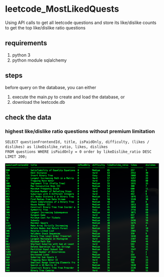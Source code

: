 # leetcode_MostLikedQuests
Using API calls to get all leetcode questions and store its like/dislike counts to get the top like/dislike ratio questions

## requirements
1. python 3
2. python module sqlalchemy

## steps
before query on the database, you can either
1. execute the main.py to create and load the database, or
2. download the leetcode.db

## check the data
### highest like/dislike ratio questions without premium limitation
```
SELECT questionFrontendId, title, isPaidOnly, difficulty, (likes / dislikes) as likeDislike_ratio, likes, dislikes
FROM questions WHERE isPaidOnly = 0 order by likeDislike_ratio DESC LIMIT 200;
```
![LikeDislieRatio.png](/pics/LikeDislieRatio.png)
